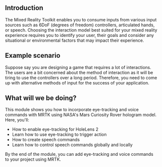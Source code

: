 ## Introduction

The Mixed Reality Toolkit enables you to consume inputs from various input sources such as 6DoF (degrees of freedom) controllers, articulated hands, or speech. Choosing the interaction model best suited for your mixed reality experience requires you to identify your user, their goals and consider any situational or environmental factors that may impact their experience.

## Example scenario

Suppose say you are designing a game that requires a lot of interactions. The users are a bit concerned about the method of interaction as it will be tiring to use the controllers over a long period. Therefore, you need to come up with alternative methods of input for the success of your application.

## What will we be doing?

This module shows you how to incorporate eye-tracking and voice commands with MRTK using NASA's Mars Curiosity Rover hologram model. Here, you'll:

* How to enable eye-tracking for HoleLens 2
* Learn how to use eye-tracking to trigger action
* How to create speech commands
* Learn how to control speech commands globally and locally

By the end of the module, you can add eye-tracking and voice commands to your project using MRTK.
